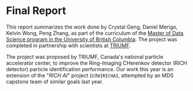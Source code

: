 # Final Report

This report summarizes the work done by Crystal Geng, Daniel Merigo, Kelvin Wong, Peng Zhang, as part of the curriculum of the [Master of Data Science program in the University of British Columbia](https://masterdatascience.ubc.ca/). The project was completed in partnership with scientists at [TRIUMF](https://triumf.ca).

The project was proposed by TRIUMF, Canada's national particle accelerator center, to improve the Ring-Imaging CHerenkov detector (RICH detector) particle identification performance. Our work this year is an extension of the "*RICH AI*" project {cite}`RICHAI`, attempted by an MDS capstone team of similar goals last year.
